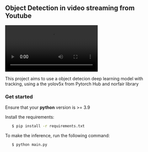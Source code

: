 ## Object Detection in video streaming from Youtube

![](https://github.com/PJarbas/yolov5x-pytorch/blob/d6e073ba4b82524754884f5e5ea1463f7a1696ac/icon/video.mp4)


This project aims to use a object detecion deep learning model with tracking, using a the yolov5x from Pytorch Hub and norfair library


### Get started

Ensure that your **python** version is >= 3.9

Install the requirements:

```bash
   $ pip install -r requirements.txt 
```

To make the inference, run the following command:

```bash
   $ python main.py 
```



